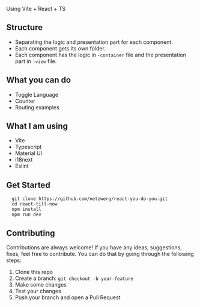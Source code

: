 Using Vite + React + TS

## Structure

- Separating the logic and presentation part for each component.
- Each component gets its own folder.
- Each component has the logic in `-container` file and the presentation part in `-view` file.

## What you can do
- Toggle Language 
- Counter
- Routing examples

## What I am using
- Vite
- Typescript
- Material UI
- i18next
- Eslint

## Get Started
```
  git clone https://github.com/netzwerg/react-you-do-you.git
  cd react-till-now
  npm install
  npm run dev
```

## Contributing

Contributions are always welcome! If you have any ideas, suggestions, fixes, feel free to contribute. You can do that by going through the following steps:

1. Clone this repo
2. Create a branch: `git checkout -b your-feature`
3. Make some changes
4. Test your changes
5. Push your branch and open a Pull Request